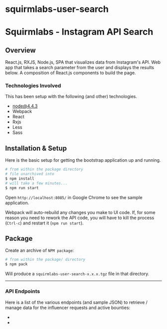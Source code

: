 
# squirmlabs-user-search

Squirmlabs - Instagram API Search
================================

Overview
--------

React.js, RXJS, Node.js, SPA that visualizes data from Instagram's API. Web app that takes a search parameter from the user and displays the results below. A composition of React.js components to build the page.

### Technologies Involved

This has been setup with the following (and other) technologies.

* node@4.4.3
* Webpack
* React
* Rxjs
* Less
* Sass


Installation & Setup
--------------------

Here is the basic setup for getting the bootstrap application up and running.

~~~sh
# from within the package directory
# file unarchived into
$ npm install
# will take a few minutes...
$ npm run start
~~~

Open `http://localhost:8085/` in Google Chrome to see the sample application.

Webpack will auto-rebuild any changes you make to UI code. If, for some reason
you need to rework the API code, you will have to kill the process (`Ctrl-c`)
and restart it (`npm run start`).


Package
----------

Create an archive of `NPM package`:

~~~sh
# from within the package/ directory
$ npm pack
~~~

Will produce a `squirmlabs-user-search-x.x.x.tgz` file in that directory.

---


### API Endpoints

Here is a list of the various endpoints (and sample JSON) to retrieve / manage data for
the influencer requests and active bounties:

*
*

